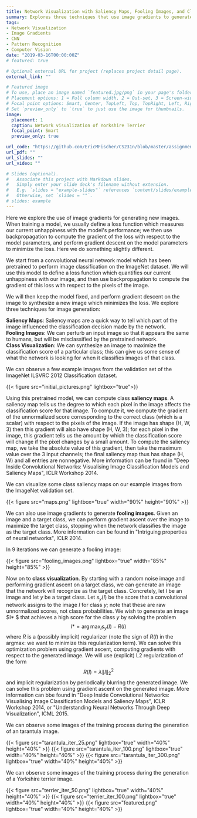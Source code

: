```yaml
---
title: Network Visualization with Saliency Maps, Fooling Images, and Class Visualization
summary: Explores three techniques that use image gradients to generate new images
tags:
- Network Visualization
- Image Gradients
- CNN
- Pattern Recognition
- Computer Vision
date: "2019-03-16T00:00:00Z"
# featured: true

# Optional external URL for project (replaces project detail page).
external_link: ""

# Featured image
# To use, place an image named `featured.jpg/png` in your page's folder.
# Placement options: 1 = Full column width, 2 = Out-set, 3 = Screen-width
# Focal point options: Smart, Center, TopLeft, Top, TopRight, Left, Right, BottomLeft, Bottom, BottomRight
# Set `preview_only` to `true` to just use the image for thumbnails.
image:
  placement: 1
  caption: Network visualization of Yorkshire Terrier
  focal_point: Smart
  preview_only: true

url_code: "https://github.com/EricMFischer/CS231n/blob/master/assignment3/NetworkVisualization-TensorFlow.ipynb"
url_pdf: ""
url_slides: ""
url_video: ""

# Slides (optional).
#   Associate this project with Markdown slides.
#   Simply enter your slide deck's filename without extension.
#   E.g. `slides = "example-slides"` references `content/slides/example-slides.md`.
#   Otherwise, set `slides = ""`.
# slides: example
---
```


Here we explore the use of image gradients for generating new images. When training a model, we usually define a loss function which measures our current unhappiness with the model's performance; we then use backpropagation to compute the gradient of the loss with respect to the model parameters, and perform gradient descent on the model parameters to minimize the loss. Here we do something slightly different.

We start from a convolutional neural network model which has been pretrained to perform image classification on the ImageNet dataset. We will use this model to define a loss function which quantifies our current unhappiness with our image, and then use backpropagation to compute the gradient of this loss with respect to the pixels of the image.

We will then keep the model fixed, and perform gradient descent on the image to synthesize a new image which minimizes the loss. We explore three techniques for image generation:

**Saliency Maps**: Saliency maps are a quick way to tell which part of the image influenced the classification decision made by the network. <br />
**Fooling Images**: We can perturb an input image so that it appears the same to humans, but will be misclassified by the pretrained network. <br />
**Class Visualization**: We can synthesize an image to maximize the classification score of a particular class; this can give us some sense of what the network is looking for when it classifies images of that class.

We can observe a few example images from the validation set of the ImageNet ILSVRC 2012 Classification dataset.

{{< figure src="initial_pictures.png" lightbox="true">}}

Using this pretrained model, we can compute class **saliency maps**. A saliency map tells us the degree to which each pixel in the image affects the classification score for that image. To compute it, we compute the gradient of the unnormalized score corresponding to the correct class (which is a scalar) with respect to the pixels of the image. If the image has shape (H, W, 3) then this gradient will also have shape (H, W, 3); for each pixel in the image, this gradient tells us the amount by which the classification score will change if the pixel changes by a small amount. To compute the saliency map, we take the absolute value of this gradient, then take the maximum value over the 3 input channels; the final saliency map thus has shape (H, W) and all entries are nonnegative. More information can be found in "Deep Inside Convolutional Networks: Visualising Image Classification Models and Saliency Maps", ICLR Workshop 2014.

We can visualize some class saliency maps on our example images from the ImageNet validation set.

{{< figure src="maps.png" lightbox="true" width="90%" height="90%" >}}

We can also use image gradients to generate **fooling images**. Given an image and a target class, we can perform gradient ascent over the image to maximize the target class, stopping when the network classifies the image as the target class. More information can be found in "Intriguing properties of neural networks", ICLR 2014.

In 9 iterations we can generate a fooling image:

{{< figure src="fooling_images.png" lightbox="true" width="85%" height="85%" >}}

Now on to **class visualization**. By starting with a random noise image and performing gradient ascent on a target class, we can generate an image that the network will recognize as the target class. Concretely, let $I$ be an image and let $y$ be a target class. Let $s_y(I)$ be the score that a convolutional network assigns to the image $I$ for class $y$; note that these are raw unnormalized scores, not class probabilities. We wish to generate an image $I* $ that achieves a high score for the class $y$ by solving the problem $$I* = \arg\max_I s_y(I) - R(I)$$ where $R$ is a (possibly implicit) regularizer (note the sign of $R(I)$ in the argmax: we want to minimize this regularization term). We can solve this optimization problem using gradient ascent, computing gradients with respect to the generated image. We will use (explicit) L2 regularization of the form $$R(I) = \lambda \|I\|_2^2$$ and implicit regularization by periodically blurring the generated image. We can solve this problem using gradient ascent on the generated image. More information can bbe found in "Deep Inside Convolutional Networks: Visualising Image Classification Models and Saliency Maps", ICLR Workshop 2014, or "Understanding Neural Networks Through Deep Visualization", ICML 2015.

We can observe some images of the training process during the generation of an tarantula image.

{{< figure src="tarantula_iter_25.png" lightbox="true" width="40%" height="40%" >}}
{{< figure src="tarantula_iter_100.png" lightbox="true" width="40%" height="40%" >}}
{{< figure src="tarantula_iter_300.png" lightbox="true" width="40%" height="40%" >}}

We can observe some images of the training process during the generation of a Yorkshire terrier image.

{{< figure src="terrier_iter_50.png" lightbox="true" width="40%" height="40%" >}}
{{< figure src="terrier_iter_100.png" lightbox="true" width="40%" height="40%" >}}
{{< figure src="featured.png" lightbox="true" width="40%" height="40%" >}}
